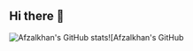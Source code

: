 ## Hi there 👋

<!--
**afzal01765/afzal01765** is a ✨ _special_ ✨ repository because its `README.md` (this file) appears on your GitHub profile.

Here are some ideas to get you started:

- 🔭 I’m currently working on ...
- 🌱 I’m currently learning ...
- 👯 I’m looking to collaborate on ...
- 🤔 I’m looking for help with ...
- 💬 Ask me about ...
- 📫 How to reach me: ...
- 😄 Pronouns: ...
- ⚡ Fun fact: ...
-->



![Afzalkhan's GitHub stats](https://github-readme-stats.vercel.app/api?afzal01765=anuraghazra&show_icons=true&theme=radical)![Afzalkhan's GitHub
